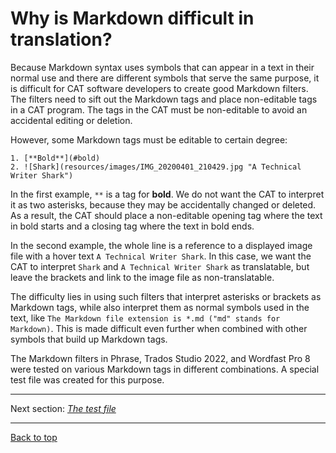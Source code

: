 # Why is Markdown difficult in translation?

Because Markdown syntax uses symbols that can appear in a text in their normal use and there are different symbols that serve the same purpose, it is difficult for CAT software developers to create good Markdown filters. The filters need to sift out the Markdown tags and place non-editable tags in a CAT program. The tags in the CAT must be non-editable to avoid an accidental editing or deletion.

However, some Markdown tags must be editable to certain degree:
```
1. [**Bold**](#bold)
2. ![Shark](resources/images/IMG_20200401_210429.jpg "A Technical Writer Shark")
```
In the first example, `**` is a tag for **bold**. We do not want the CAT to interpret it as two asterisks, because they may be accidentally changed or deleted. As a result, the CAT should place a non-editable opening tag where the text in bold starts and a closing tag where the text in bold ends.

In the second example, the whole line is a reference to a displayed image file with a hover text `A Technical Writer Shark`. In this case, we want the CAT to interpret `Shark` and `A Technical Writer Shark` as translatable, but leave the brackets and link to the image file as non-translatable.

The difficulty lies in using such filters that interpret asterisks or brackets as Markdown tags, while also interpret them as normal symbols used in the text, like `The Markdown file extension is *.md ("md" stands for Markdown)`. This is made difficult even further when combined with other symbols that build up Markdown tags.

The Markdown filters in Phrase, Trados Studio 2022, and Wordfast Pro 8 were tested on various Markdown tags in different combinations. A special test file was created for this purpose.

---

Next section: [*The test file*](ref-test-file.md)

---

[Back to top](#why-is-markdown-difficult-in-translation&#63;)



